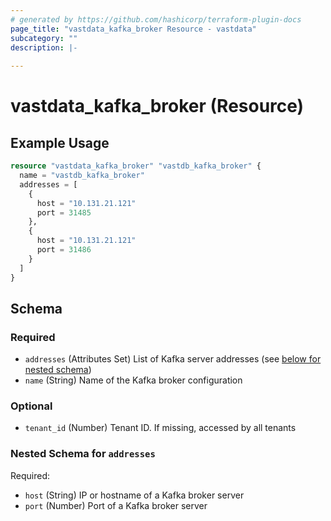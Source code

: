 ```yaml
---
# generated by https://github.com/hashicorp/terraform-plugin-docs
page_title: "vastdata_kafka_broker Resource - vastdata"
subcategory: ""
description: |-
  
---
```


# vastdata_kafka_broker (Resource)



## Example Usage

```terraform
resource "vastdata_kafka_broker" "vastdb_kafka_broker" {
  name = "vastdb_kafka_broker"
  addresses = [
    {
      host = "10.131.21.121"
      port = 31485
    },
    {
      host = "10.131.21.121"
      port = 31486
    }
  ]
}
```

<!-- schema generated by tfplugindocs -->
## Schema

### Required

- `addresses` (Attributes Set) List of Kafka server addresses (see [below for nested schema](#nestedatt--addresses))
- `name` (String) Name of the Kafka broker configuration

### Optional

- `tenant_id` (Number) Tenant ID. If missing, accessed by all tenants

<a id="nestedatt--addresses"></a>
### Nested Schema for `addresses`

Required:

- `host` (String) IP or hostname of a Kafka broker server
- `port` (Number) Port of a Kafka broker server
